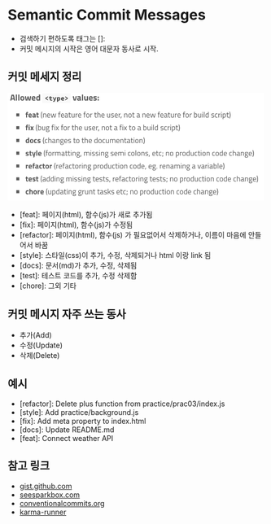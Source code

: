 # Semantic Commit Messages

- 검색하기 편하도록 태그는 []:
- 커밋 메시지의 시작은 영어 대문자 동사로 시작.

## 커밋 메세지 정리

![demo](./images/values.png)

- [feat]: 페이지(html), 함수(js)가 새로 추가됨
- [fix]: 페이지(html), 함수(js)가 수정됨
- [refactor]: 페이지(html), 함수(js) 가 필요없어서 삭제하거나, 이름이 마음에 안들어서 바꿈
- [style]: 스타일(css)이 추가, 수정, 삭제되거나 html 이랑 link 됨
- [docs]: 문서(md)가 추가, 수정, 삭제됨
- [test]: 테스트 코드를 추가, 수정 삭제함
- [chore]: 그외 기타

## 커밋 메시지 자주 쓰는 동사

- 추가(Add)
- 수정(Update)
- 삭제(Delete)

## 예시
- [refactor]: Delete plus function from practice/prac03/index.js
- [style]: Add practice/background.js
- [fix]: Add meta property to index.html
- [docs]: Update README.md
- [feat]: Connect weather API

## 참고 링크

- [gist.github.com](https://gist.github.com/joshbuchea/6f47e86d2510bce28f8e7f42ae84c716)
- [seesparkbox.com](https://seesparkbox.com/foundry/semantic_commit_messages)
- [conventionalcommits.org](https://www.conventionalcommits.org/en/v1.0.0/)
- [karma-runner](http://karma-runner.github.io/1.0/dev/git-commit-msg.html)
